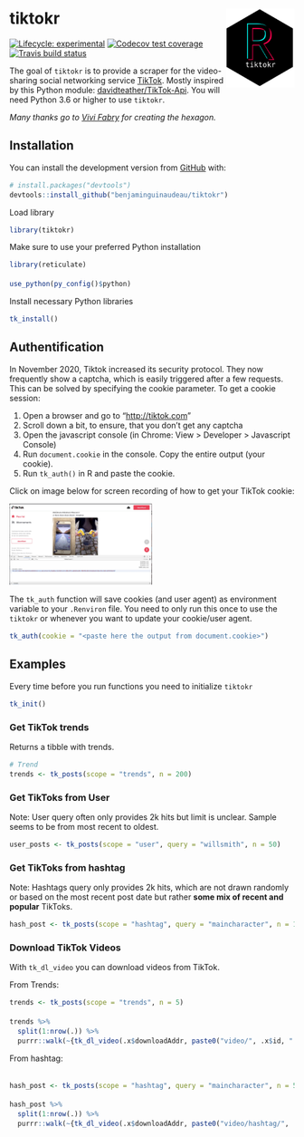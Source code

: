 
<!-- README.md is generated from README.Rmd. Please edit that file -->

# tiktokr <img src='man/figures/logo.svg' align="right" height="139" />

<!-- badges: start -->

[![Lifecycle:
experimental](https://img.shields.io/badge/lifecycle-experimental-orange.svg)](https://www.tidyverse.org/lifecycle/#experimental)
[![Codecov test
coverage](https://codecov.io/gh/favstats/tiktokr/branch/master/graph/badge.svg)](https://codecov.io/gh/benjaminguinaudeau/tiktokr?branch=master)
[![Travis build
status](https://travis-ci.com/favstats/tiktokr.svg?branch=master)](https://travis-ci.com/benjaminguinaudeau/tiktokr)
<!-- badges: end -->

The goal of `tiktokr` is to provide a scraper for the video-sharing
social networking service [TikTok](http://tiktok.com/). Mostly inspired
by this Python module:
[davidteather/TikTok-Api](https://github.com/davidteather/TikTok-Api).
You will need Python 3.6 or higher to use `tiktokr`.

*Many thanks go to [Vivi Fabry](https://twitter.com/ViviFabrien) for
creating the hexagon.*

## Installation

You can install the development version from
[GitHub](https://github.com/) with:

``` r
# install.packages("devtools")
devtools::install_github("benjaminguinaudeau/tiktokr")
```

Load library

``` r
library(tiktokr)
```

Make sure to use your preferred Python installation

``` r
library(reticulate)

use_python(py_config()$python)
```

Install necessary Python libraries

``` r
tk_install()
```

## Authentification

In November 2020, Tiktok increased its security protocol. They now
frequently show a captcha, which is easily triggered after a few
requests. This can be solved by specifying the cookie parameter. To get
a cookie session:

1.  Open a browser and go to “<http://tiktok.com>”
2.  Scroll down a bit, to ensure, that you don’t get any captcha
3.  Open the javascript console (in Chrome: View \> Developer \>
    Javascript Console)
4.  Run `document.cookie` in the console. Copy the entire output (your
    cookie).
5.  Run `tk_auth()` in R and paste the cookie.

Click on image below for screen recording of how to get your TikTok
cookie:

[<img src="https://github.com/benjaminguinaudeau/tiktokr/raw/master/data/preview.png" width="50%">](https://youtu.be/kYMV2ugxacs)

The `tk_auth` function will save cookies (and user agent) as environment
variable to your `.Renviron` file. You need to only run this once to use
the `tiktokr` or whenever you want to update your cookie/user agent.

``` r
tk_auth(cookie = "<paste here the output from document.cookie>")
```

## Examples

Every time before you run functions you need to initialize `tiktokr`

``` r
tk_init()
```

### Get TikTok trends

Returns a tibble with trends.

``` r
# Trend
trends <- tk_posts(scope = "trends", n = 200)
```

### Get TikToks from User

Note: User query often only provides 2k hits but limit is unclear.
Sample seems to be from most recent to oldest.

``` r
user_posts <- tk_posts(scope = "user", query = "willsmith", n = 50)
```

### Get TikToks from hashtag

Note: Hashtags query only provides 2k hits, which are not drawn randomly
or based on the most recent post date but rather **some mix of recent
and popular** TikToks.

``` r
hash_post <- tk_posts(scope = "hashtag", query = "maincharacter", n = 100)
```

### Download TikTok Videos

With `tk_dl_video` you can download videos from TikTok.

From Trends:

``` r
trends <- tk_posts(scope = "trends", n = 5)

trends %>%
  split(1:nrow(.)) %>% 
  purrr::walk(~{tk_dl_video(.x$downloadAddr, paste0("video/", .x$id, ".mp4"))})
```

From hashtag:

``` r

hash_post <- tk_posts(scope = "hashtag", query = "maincharacter", n = 5)

hash_post %>%
  split(1:nrow(.)) %>% 
  purrr::walk(~{tk_dl_video(.x$downloadAddr, paste0("video/hashtag/", .x$id, ".mp4"))})
```
